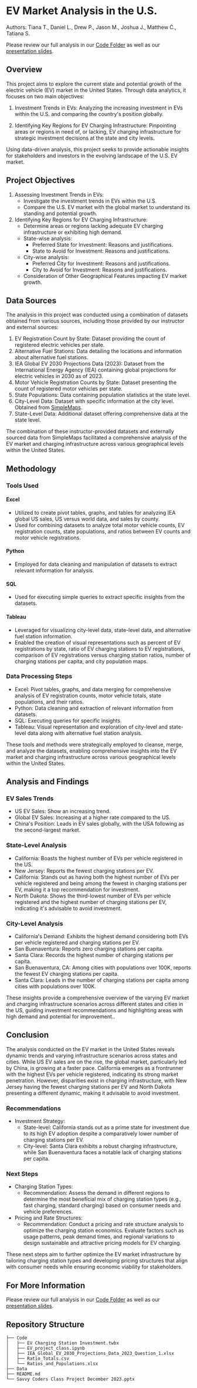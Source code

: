 # EV Market Analysis in the U.S.
Authors: Tiana T., Daniel L., Drew P., Jason M., Joshua J., Matthew C., Tatiana S.

Please review our full analysis in our [Code Folder](./Code/) as well as our [presentation slides](./Savvy%20Coders%20Class%20Project%20December%202023.pptx).

## Overview
This project aims to explore the current state and potential growth of the electric vehicle (EV) market in the United States. Through data analytics, it focuses on two main objectives:

1. Investment Trends in EVs: Analyzing the increasing investment in EVs within the U.S. and comparing the country's position globally.

2. Identifying Key Regions for EV Charging Infrastructure: Pinpointing areas or regions in need of, or lacking, EV charging infrastructure for strategic investment decisions at the state and city levels.

Using data-driven analysis, this project seeks to provide actionable insights for stakeholders and investors in the evolving landscape of the U.S. EV market.

## Project Objectives
1. Assessing Investment Trends in EVs:
    - Investigate the investment trends in EVs within the U.S.
    - Compare the U.S. EV market with the global market to understand its standing and potential growth. 
2. Identifying Key Regions for EV Charging Infrastructure:
    - Determine areas or regions lacking adequate EV charging infrastructure or exhibiting high demand.
    - State-wise analysis:
        - Preferred State for Investment: Reasons and justifications.
        - State to Avoid for Investment: Reasons and justifications.
    - City-wise analysis:
        - Preferred City for Investment: Reasons and justifications.
        - City to Avoid for Investment: Reasons and justifications.
    - Consideration of Other Geographical Features impacting EV market growth.

## Data Sources
The analysis in this project was conducted using a combination of datasets obtained from various sources, including those provided by our instructor and external sources:

1. EV Registration Count by State: Dataset providing the count of registered electric vehicles per state.
2. Alternative Fuel Stations: Data detailing the locations and information about alternative fuel stations.
3. IEA Global EV 2030 Projections Data (2023): Dataset from the International Energy Agency (IEA) containing global projections for electric vehicles in 2030 as of 2023.
4. Motor Vehicle Registration Counts by State: Dataset presenting the count of registered motor vehicles per state.
5. State Populations: Data containing population statistics at the state level.
6. City-Level Data: Dataset with specific information at the city level. Obtained from [SimpleMaps](https://simplemaps.com/data/us-cities).
7. State-Level Data: Additional dataset offering comprehensive data at the state level.

The combination of these instructor-provided datasets and externally sourced data from SimpleMaps facilitated a comprehensive analysis of the EV market and charging infrastructure across various geographical levels within the United States.

## Methodology
### Tools Used
#### Excel
- Utilized to create pivot tables, graphs, and tables for analyzing IEA global US sales, US versus world data, and sales by county.
- Used for combining datasets to analyze total motor vehicle counts, EV registration counts, state populations, and ratios between EV counts and motor vehicle registrations.
#### Python
- Employed for data cleaning and manipulation of datasets to extract relevant information for analysis.
#### SQL
- Used for executing simple queries to extract specific insights from the datasets.
#### Tableau
- Leveraged for visualizing city-level data, state-level data, and alternative fuel station information.
- Enabled the creation of visual representations such as percent of EV registrations by state, ratio of EV charging stations to EV registrations, comparison of EV registrations versus charging station ratios, number of charging stations per capita, and city population maps.
### Data Processing Steps
- Excel: Pivot tables, graphs, and data merging for comprehensive analysis of EV registration counts, motor vehicle totals, state populations, and their ratios.
- Python: Data cleaning and extraction of relevant information from datasets.
- SQL: Executing queries for specific insights.
- Tableau: Visual representation and exploration of city-level and state-level data along with alternative fuel station analysis.

These tools and methods were strategically employed to cleanse, merge, and analyze the datasets, enabling comprehensive insights into the EV market and charging infrastructure across various geographical levels within the United States.

## Analysis and Findings
### EV Sales Trends
- US EV Sales: Show an increasing trend.
- Global EV Sales: Increasing at a higher rate compared to the US.
- China's Position: Leads in EV sales globally, with the USA following as the second-largest market.
### State-Level Analysis
- California: Boasts the highest number of EVs per vehicle registered in the US.
- New Jersey: Reports the fewest charging stations per EV.
- California: Stands out as having both the highest number of EVs per vehicle registered and being among the fewest in charging stations per EV, making it a top recommendation for investment.
- North Dakota: Shows the third-lowest number of EVs per vehicle registered and the highest number of charging stations per EV, indicating it's advisable to avoid investment.
### City-Level Analysis
- California's Demand: Exhibits the highest demand considering both EVs per vehicle registered and charging stations per EV.
- San Buenaventura: Reports zero charging stations per capita.
- Santa Clara: Records the highest number of charging stations per capita.
- San Buenaventura, CA: Among cities with populations over 100K, reports the fewest EV charging stations per capita.
- Santa Clara: Leads in the number of charging stations per capita among cities with populations over 100K.

These insights provide a comprehensive overview of the varying EV market and charging infrastructure scenarios across different states and cities in the US, guiding investment recommendations and highlighting areas with high demand and potential for improvement..

## Conclusion
The analysis conducted on the EV market in the United States reveals dynamic trends and varying infrastructure scenarios across states and cities. While US EV sales are on the rise, the global market, particularly led by China, is growing at a faster pace. California emerges as a frontrunner with the highest EVs per vehicle registered, indicating its strong market penetration. However, disparities exist in charging infrastructure, with New Jersey having the fewest charging stations per EV and North Dakota presenting a different dynamic, making it advisable to avoid investment.

### Recommendations
- Investment Strategy:
    - State-level: California stands out as a prime state for investment due to its high EV adoption despite a comparatively lower number of charging stations per EV.
    - City-level: Santa Clara exhibits a robust charging infrastructure, while San Buenaventura faces a notable lack of charging stations per capita.
### Next Steps
- Charging Station Types:
    - Recommendation: Assess the demand in different regions to determine the most beneficial mix of charging station types (e.g., fast charging, standard charging) based on consumer needs and vehicle preferences.
- Pricing and Rate Structures:
    - Recommendation: Conduct a pricing and rate structure analysis to optimize the charging station economics. Evaluate factors such as usage patterns, peak demand times, and regional variations to design sustainable and attractive pricing models for EV charging.

These next steps aim to further optimize the EV market infrastructure by tailoring charging station types and developing pricing structures that align with consumer needs while ensuring economic viability for stakeholders.

## For More Information
Please review our full analysis in our [Code Folder](./Code/) as well as our [presentation slides](./Savvy%20Coders%20Class%20Project%20December%202023.pptx).

## Repository Structure

```
├── Code
│   ├── EV Charging Station Investment.twbx
│   ├── EV_project_class.ipynb
│   ├── IEA_Global_EV_2030_Projections_Data_2023_Question_1.xlsx
│   ├── Ratio_Totals.csv
│   └── Ratios_and_Populations.xlsx
├── Data
├── README.md
└── Savvy Coders Class Project December 2023.pptx

```